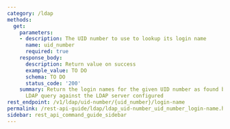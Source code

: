 ```yaml
---
category: /ldap
methods:
  get:
    parameters:
    - description: The UID number to use to lookup its login name
      name: uid_number
      required: true
    response_body:
      description: Return value on success
      example_value: TO DO
      schema: TO DO
      status_code: '200'
    summary: Return the login names for the given UID number as found by issuing an
      LDAP query against the LDAP server configured
rest_endpoint: /v1/ldap/uid-number/{uid_number}/login-name
permalink: /rest-api-guide/ldap/ldap_uid-number_uid_number_login-name.html
sidebar: rest_api_command_guide_sidebar
---
```

